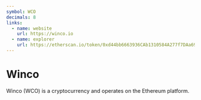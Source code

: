 ```yaml
---
symbol: WCO
decimals: 8
links:
  - name: website
    url: https://winco.io
  - name: explorer
    url: https://etherscan.io/token/0xd44bb6663936CAb1310584A277f7DAa6943d4904
---
```


# Winco

Winco (WCO) is a cryptocurrency and operates on the Ethereum platform.
